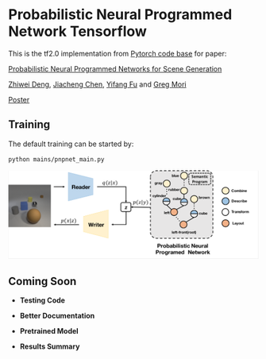 # Probabilistic Neural Programmed Network Tensorflow

This is the tf2.0 implementation from [Pytorch code base](https://github.com/Lucas2012/ProbabilisticNeuralProgrammedNetwork/edit/master/README.md) for paper: 

[Probabilistic Neural Programmed Networks for Scene Generation](http://www2.cs.sfu.ca/~mori/research/papers/deng-nips18.pdf)

[Zhiwei Deng](http://www.sfu.ca/~zhiweid/), [Jiacheng Chen](http://jcchen.me/), [Yifang Fu](https://yifangfu.wordpress.com/) and [Greg Mori](http://www2.cs.sfu.ca/~mori/)


[Poster](http://www.sfu.ca/~zhiweid/papers/PNP_Net_Poster.pdf)




## Training

The default training can be started by: 

```bash
python mains/pnpnet_main.py 
```


<div align='center'>
  <img src='images/pipeline.png' width='512px'>
</div>



## Coming Soon

- **Testing Code**


- **Better Documentation**


- **Pretrained Model**


- **Results Summary**

